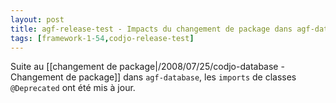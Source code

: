 ```yaml
---
layout: post
title: agf-release-test - Impacts du changement de package dans agf-database
tags: [framework-1-54,codjo-release-test]
---
```

Suite au [[changement de package|/2008/07/25/codjo-database - Changement de package]] dans ```agf-database```, les ```imports``` de classes ```@Deprecated``` ont été mis à jour.